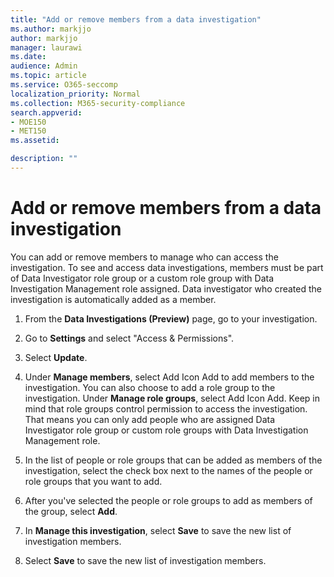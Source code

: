 ```yaml
---
title: "Add or remove members from a data investigation"
ms.author: markjjo
author: markjjo
manager: laurawi
ms.date: 
audience: Admin
ms.topic: article
ms.service: O365-seccomp
localization_priority: Normal
ms.collection: M365-security-compliance 
search.appverid: 
- MOE150
- MET150
ms.assetid: 

description: ""
---
```


# Add or remove members from a data investigation

You can add or remove members to manage who can access the investigation. To see and access data investigations, members must be part of Data Investigator role group or a custom role group with Data Investigation Management role assigned. Data investigator who created the investigation is automatically added as a member.

1. From the **Data Investigations (Preview)** page, go to your investigation.

2. Go to **Settings** and select "Access & Permissions".
 
3. Select **Update**.
 
4. Under **Manage members**, select Add Icon Add to add members to the investigation. You can also choose to add a role group to the investigation. Under **Manage role groups**, select Add Icon Add. 
     Keep in mind that role groups control permission to access the investigation. That means you can only add people who are assigned Data Investigator role group or custom role groups with Data Investigation Management role.
 
5. In the list of people or role groups that can be added as members of the investigation, select the check box next to the names of the people or role groups that you want to add.

6. After you've selected the people or role groups to add as members of the group, select **Add**.

7. In **Manage this investigation**, select **Save** to save the new list of investigation members.

8. Select **Save** to save the new list of investigation members.

